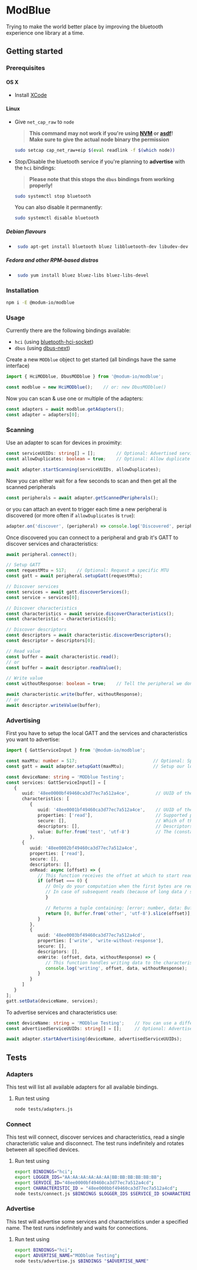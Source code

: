 # ModBlue

Trying to make the world better place by improving the bluetooth experience one library at a time.

## Getting started

### Prerequisites

#### OS X

- Install [XCode](https://apps.apple.com/ca/app/xcode/id497799835)

#### Linux

- Give `net_cap_raw` to `node`

   > **This command may not work if you're using [NVM](https://github.com/nvm-sh/nvm) or [asdf](https://github.com/asdf-vm/asdf)!  
      Make sure to give the actual node binary the permission**

   ```bash
   sudo setcap cap_net_raw+eip $(eval readlink -f $(which node))
   ```

- Stop/Disable the bluetooth service if you're planning to **advertise** with the `hci` bindings:

   > **Please note that this stops the `dbus` bindings from working properly!**

   ```bash
   sudo systemctl stop bluetooth
   ```

   You can also disable it permanently:

   ```bash
   sudo systemctl disable bluetooth
   ```

##### Debian flavours

- ```bash
   sudo apt-get install bluetooth bluez libbluetooth-dev libudev-dev
   ```

##### Fedora and other RPM-based distros

- ```bash
   sudo yum install bluez bluez-libs bluez-libs-devel
   ```

### Installation

```bash
npm i -E @modum-io/modblue
```

### Usage

Currently there are the following bindings available:

- `hci` (using [bluetooth-hci-socket](https://github.com/abandonware/node-bluetooth-hci-socket))
- `dbus` (using [dbus-next](https://github.com/dbusjs/node-dbus-next))

Create a new `MODblue` object to get started (all bindings have the same interface)

```ts
import { HciMODblue, DbusMODblue } from '@modum-io/modblue';

const modblue = new HciMODblue();    // or: new DbusMODblue()
```

Now you can scan & use one or multiple of the adapters:

```ts
const adapters = await modblue.getAdapters();
const adapter = adapters[0];
```

### Scanning

Use an adapter to scan for devices in proximity:

```ts
const serviceUUIDs: string[] = [];        // Optional: Advertised service UUIDs, without dashes (-)
const allowDuplicates: boolean = true;    // Optional: Allow duplicate 'discover' events for the same device

await adapter.startScanning(serviceUUIDs, allowDuplicates);
```

Now you can either wait for a few seconds to scan and then get all the scanned peripherals

```ts
const peripherals = await adapter.getScannedPeripherals();
```

or you can attach an event to trigger each time a new peripheral is discovered (or more often if `allowDuplicates` is `true`):

```ts
adapter.on('discover', (peripheral) => console.log('Discovered', peripheral.address));
```

Once discovered you can connect to a peripheral and grab it's GATT to discover services and characteristics:

```ts
await peripheral.connect();

// Setup GATT
const requestMtu = 517;    // Optional: Request a specific MTU
const gatt = await peripheral.setupGatt(requestMtu);

// Discover services
const services = await gatt.discoverServices();
const service = services[0];

// Discover characteristics
const characteristics = await service.discoverCharacteristics();
const characteristic = characteristics[0];

// Discover descriptors
const descriptors = await characteristic.discoverDescriptors();
const descriptor = descriptors[0];

// Read value
const buffer = await characteristic.read();
// or
const buffer = await descriptor.readValue();

// Write value
const withoutResponse: boolean = true;    // Tell the peripheral we don't need a response for this write

await characteristic.write(buffer, withoutResponse);
// or
await descriptor.writeValue(buffer);
```

### Advertising

First you have to setup the local GATT and the services and characteristics you want to advertise:

```ts
import { GattServiceInput } from '@modum-io/modblue';

const maxMtu: number = 517;                             // Optional: Specify the maximum MTU that should be negotiated with connecting devices.
const gatt = await adapter.setupGatt(maxMtu);           // Setup our local GATT server

const deviceName: string = 'MODblue Testing';
const services: GattServiceInput[] = [
   {
      uuid: '48ee0000bf49460ca3d77ec7a512a4ce',          // UUID of the service (without dashes [-])
      characteristics: [
         {
            uuid: '48ee0001bf49460ca3d77ec7a512a4ce',    // UUID of the characteristic
            properties: ['read'],                        // Supported properties on the characteristic
            secure: [],                                  // Which of the supported properties are secured
            descriptors: [],                             // Descriptors on this characteristic
            value: Buffer.from('test', 'utf-8')          // The (constant) data that is returned for this characteristic
         },
      {
         uuid: '48ee0002bf49460ca3d77ec7a512a4ce',
         properties: ['read'],
         secure: [],
         descriptors: [],
         onRead: async (offset) => {
            // This function receives the offset at which to start reading
            if (offset === 0) {
               // Only do your computation when the first bytes are requested.
               // In case of subsequent reads (because of long data / small MTU) we want to return the same data as before, starting at the offset
               }

               // Returns a tuple containing: [error: number, data: Buffer] - Use 0 for the error on success.
               return [0, Buffer.from('other', 'utf-8').slice(offset)];
            }
         },
         {
            uuid: '48ee0003bf49460ca3d77ec7a512a4cd',
            properties: ['write', 'write-without-response'],
            secure: [],
            descriptors: [],
            onWrite: (offset, data, withoutResponse) => {
               // This function handles writing data to the characteristic
               console.log('writing', offset, data, withoutResponse);
            }
         }
      ]
   }
];
gatt.setData(deviceName, services);
```

To advertise services and characteristics use:

```ts
const deviceName: string = 'MODblue Testing';    // You can use a different advertising name then the name in the GATT
const advertisedServiceUUIDs: string[] = [];     // Optional: Advertise specific service UUIDs (without dashes [-])

await adapter.startAdvertising(deviceName, advertisedServiceUUIDs);
```

## Tests

### Adapters

This test will list all available adapters for all available bindings.

1. Run test using

   ```bash
   node tests/adapters.js
   ```

### Connect

This test will connect, discover services and characteristics, read a single characteristic value and disconnect.
The test runs indefinitely and rotates between all specified devices.

1. Run test using

   ```bash
   export BINDINGS="hci";
   export LOGGER_IDS="AA:AA:AA:AA:AA:AA|BB:BB:BB:BB:BB:BB";
   export SERVICE_ID="48ee0000bf49460ca3d77ec7a512a4cd";
   export CHARACTERISTIC_ID = "48ee000bbf49460ca3d77ec7a512a4cd";
   node tests/connect.js $BINDINGS $LOGGER_IDS $SERVICE_ID $CHARACTERISTIC_ID
   ```

### Advertise

This test will advertise some services and characteristics under a specified name.
The test runs indefinitely and waits for connections.

1. Run test using

   ```bash
   export BINDINGS="hci";
   export ADVERTISE_NAME="MODblue Testing";
   node tests/advertise.js $BINDINGS "$ADVERTISE_NAME"
   ```

